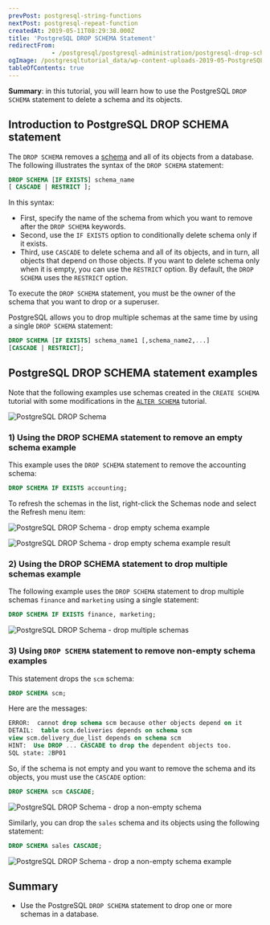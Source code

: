 ```yaml
---
prevPost: postgresql-string-functions
nextPost: postgresql-repeat-function
createdAt: 2019-05-11T08:29:38.000Z
title: 'PostgreSQL DROP SCHEMA Statement'
redirectFrom: 
            - /postgresql/postgresql-administration/postgresql-drop-schema
ogImage: /postgresqltutorial_data/wp-content-uploads-2019-05-PostgreSQL-DROP-Schema.png
tableOfContents: true
---
```


**Summary**: in this tutorial, you will learn how to use the PostgreSQL `DROP SCHEMA` statement to delete a schema and its objects.

## Introduction to PostgreSQL DROP SCHEMA statement

The `DROP SCHEMA` removes a [schema](/postgresql/postgresql-administration/postgresql-schema) and all of its objects from a database. The following illustrates the syntax of the `DROP SCHEMA` statement:

```sql
DROP SCHEMA [IF EXISTS] schema_name
[ CASCADE | RESTRICT ];
```

In this syntax:

- First, specify the name of the schema from which you want to remove after the `DROP SCHEMA` keywords.
- Second, use the `IF EXISTS` option to conditionally delete schema only if it exists.
- Third, use `CASCADE` to delete schema and all of its objects, and in turn, all objects that depend on those objects. If you want to delete schema only when it is empty, you can use the `RESTRICT` option. By default, the `DROP SCHEMA` uses the `RESTRICT` option.

To execute the `DROP SCHEMA` statement, you must be the owner of the schema that you want to drop or a superuser.

PostgreSQL allows you to drop multiple schemas at the same time by using a single `DROP SCHEMA` statement:

```sql
DROP SCHEMA [IF EXISTS] schema_name1 [,schema_name2,...]
[CASCADE | RESTRICT];
```

## PostgreSQL DROP SCHEMA statement examples

Note that the following examples use schemas created in the `CREATE SCHEMA` tutorial with some modifications in the [`ALTER SCHEMA`](/postgresql/postgresql-administration/postgresql-alter-schema) tutorial.

![PostgreSQL DROP Schema](/postgresqltutorial_data/wp-content-uploads-2019-05-PostgreSQL-DROP-Schema.png)

### 1) Using the DROP SCHEMA statement to remove an empty schema example

This example uses the `DROP SCHEMA` statement to remove the accounting schema:

```sql
DROP SCHEMA IF EXISTS accounting;
```

To refresh the schemas in the list, right-click the Schemas node and select the Refresh menu item:

![PostgreSQL DROP Schema - drop empty schema example](/postgresqltutorial_data/wp-content-uploads-2019-05-PostgreSQL-DROP-Schema-drop-empty-schema-example.png)

![PostgreSQL DROP Schema - drop empty schema example result](/postgresqltutorial_data/wp-content-uploads-2019-05-PostgreSQL-DROP-Schema-drop-empty-schema-example-result.png)

### 2) Using the DROP SCHEMA statement to drop multiple schemas example

The following example uses the `DROP SCHEMA` statement to drop multiple schemas `finance` and `marketing` using a single statement:

```sql
DROP SCHEMA IF EXISTS finance, marketing;
```

![PostgreSQL DROP Schema - drop multiple schemas](/postgresqltutorial_data/wp-content-uploads-2019-05-PostgreSQL-DROP-Schema-drop-multiple-schemas.png)

### 3) Using `DROP SCHEMA` statement to remove non-empty schema examples

This statement drops the `scm` schema:

```sql
DROP SCHEMA scm;
```

Here are the messages:

```sql
ERROR:  cannot drop schema scm because other objects depend on it
DETAIL:  table scm.deliveries depends on schema scm
view scm.delivery_due_list depends on schema scm
HINT:  Use DROP ... CASCADE to drop the dependent objects too.
SQL state: 2BP01
```

So, if the schema is not empty and you want to remove the schema and its objects, you must use the `CASCADE` option:

```sql
DROP SCHEMA scm CASCADE;
```

![PostgreSQL DROP Schema - drop a non-empty schema](/postgresqltutorial_data/wp-content-uploads-2019-05-PostgreSQL-DROP-Schema-drop-a-non-empty-schema.png)

Similarly, you can drop the `sales` schema and its objects using the following statement:

```sql
DROP SCHEMA sales CASCADE;
```

![PostgreSQL DROP Schema - drop a non-empty schema example](/postgresqltutorial_data/wp-content-uploads-2019-05-PostgreSQL-DROP-Schema-drop-a-non-empty-schema-example.png)

## Summary

- Use the PostgreSQL `DROP SCHEMA` statement to drop one or more schemas in a database.
